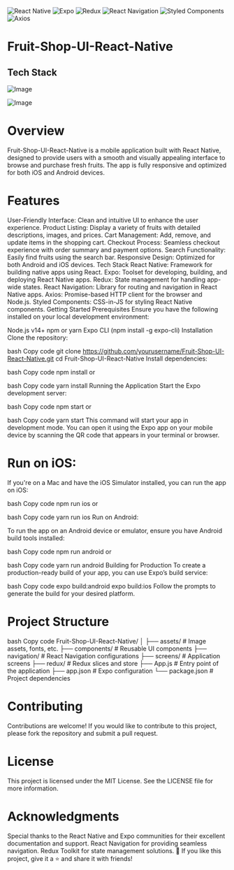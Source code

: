 <div>
    <img src="https://img.shields.io/badge/-React_Native-black?style=for-the-badge&logoColor=white&logo=react&color=61DAFB" alt="React Native" />
    <img src="https://img.shields.io/badge/-Expo-black?style=for-the-badge&logoColor=white&logo=expo&color=000020" alt="Expo" />
    <img src="https://img.shields.io/badge/-Redux-black?style=for-the-badge&logoColor=white&logo=redux&color=764ABC" alt="Redux" />
    <img src="https://img.shields.io/badge/-React_Navigation-black?style=for-the-badge&logoColor=white&logo=react&color=33B2FF" alt="React Navigation" />
    <img src="https://img.shields.io/badge/-Styled_Components-black?style=for-the-badge&logoColor=white&logo=styled-components&color=DB7093" alt="Styled Components" />
    <img src="https://img.shields.io/badge/-Axios-black?style=for-the-badge&logoColor=white&logo=axios&color=5A29E4" alt="Axios" />
</div>

# Fruit-Shop-UI-React-Native

## Tech Stack

![Image](https://www.instagram.com/p/CzgVgJNtZtB/?utm_source=ig_web_copy_link&igshid=MzRlODBiNWFlZA==)

![Image](https://cdn.dribbble.com/userupload/5932943/file/original-0f5867a7710b4800371334a4bb4c3d98.png?compress=1&resize=2048x1536)
 
# Overview
Fruit-Shop-UI-React-Native is a mobile application built with React Native, designed to provide users with a smooth and visually appealing interface to browse and purchase fresh fruits. The app is fully responsive and optimized for both iOS and Android devices.

# Features
User-Friendly Interface: Clean and intuitive UI to enhance the user experience.
Product Listing: Display a variety of fruits with detailed descriptions, images, and prices.
Cart Management: Add, remove, and update items in the shopping cart.
Checkout Process: Seamless checkout experience with order summary and payment options.
Search Functionality: Easily find fruits using the search bar.
Responsive Design: Optimized for both Android and iOS devices.
Tech Stack
React Native: Framework for building native apps using React.
Expo: Toolset for developing, building, and deploying React Native apps.
Redux: State management for handling app-wide states.
React Navigation: Library for routing and navigation in React Native apps.
Axios: Promise-based HTTP client for the browser and Node.js.
Styled Components: CSS-in-JS for styling React Native components.
Getting Started
Prerequisites
Ensure you have the following installed on your local development environment:

Node.js v14+
npm or yarn
Expo CLI (npm install -g expo-cli)
Installation
Clone the repository:

bash
Copy code
git clone https://github.com/yourusername/Fruit-Shop-UI-React-Native.git
cd Fruit-Shop-UI-React-Native
Install dependencies:

bash
Copy code
npm install
or

bash
Copy code
yarn install
Running the Application
Start the Expo development server:

bash
Copy code
npm start
or

bash
Copy code
yarn start
This command will start your app in development mode. You can open it using the Expo app on your mobile device by scanning the QR code that appears in your terminal or browser.

# Run on iOS:

If you're on a Mac and have the iOS Simulator installed, you can run the app on iOS:

bash
Copy code
npm run ios
or

bash
Copy code
yarn run ios
Run on Android:

To run the app on an Android device or emulator, ensure you have Android build tools installed:

bash
Copy code
npm run android
or

bash
Copy code
yarn run android
Building for Production
To create a production-ready build of your app, you can use Expo’s build service:

bash
Copy code
expo build:android
expo build:ios
Follow the prompts to generate the build for your desired platform.

# Project Structure
bash
Copy code
Fruit-Shop-UI-React-Native/
│
├── assets/              # Image assets, fonts, etc.
├── components/          # Reusable UI components
├── navigation/          # React Navigation configurations
├── screens/             # Application screens
├── redux/               # Redux slices and store
├── App.js               # Entry point of the application
├── app.json             # Expo configuration
└── package.json         # Project dependencies
# Contributing
Contributions are welcome! If you would like to contribute to this project, please fork the repository and submit a pull request.

# License
This project is licensed under the MIT License. See the LICENSE file for more information.

# Acknowledgments
Special thanks to the React Native and Expo communities for their excellent documentation and support.
React Navigation for providing seamless navigation.
Redux Toolkit for state management solutions.
💙 If you like this project, give it a ⭐ and share it with friends!
